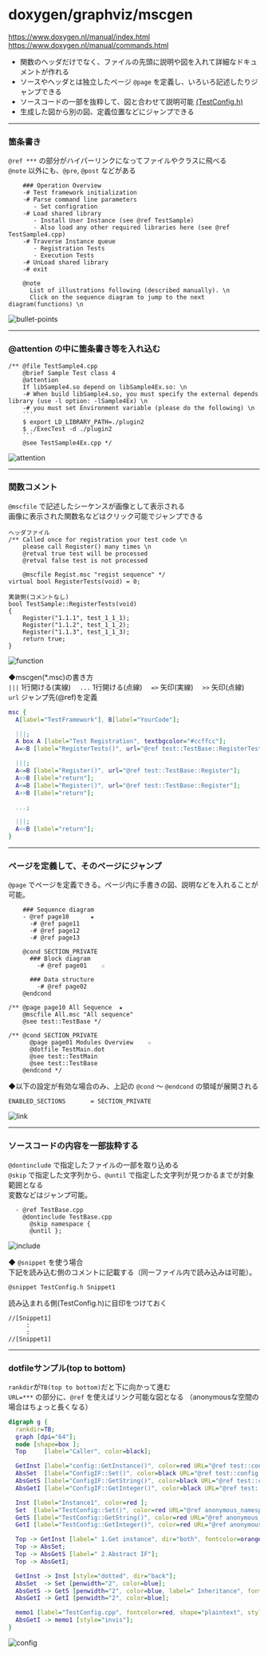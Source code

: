 
# doxygen/graphviz/mscgen

https://www.doxygen.nl/manual/index.html<br>
https://www.doxygen.nl/manual/commands.html<br>

- 関数のヘッダだけでなく、ファイルの先頭に説明や図を入れて詳細なドキュメントが作れる
- ソースやヘッダとは独立したページ `@page` を定義し、いろいろ記述したりジャンプできる
- ソースコードの一部を抜粋して、図と合わせて説明可能 [(TestConfig.h)](https://github.com/dogdio/fbt/blob/master/cpp/test-tool/test/TestConfig.h "TestConfig")
- 生成した図から別の図、定義位置などにジャンプできる

---

### 箇条書き

`@ref ***` の部分がハイパーリンクになってファイルやクラスに飛べる<br>
`@note` 以外にも、`@pre`, `@post` などがある
```
    ### Operation Overview
    -# Test framework initialization
    -# Parse command line parameters
       - Set configration
    -# Load shared library
       - Install User Instance (see @ref TestSample)
       - Also load any other required libraries here (see @ref TestSample4.cpp)
    -# Traverse Instance queue
       - Registration Tests
       - Execution Tests
    -# UnLoad shared library
    -# exit

    @note
      List of illustrations following (described manually). \n
      Click on the sequence diagram to jump to the next diagram(functions) \n
```
![bullet-points](https://github.com/dogdio/fbt/blob/for_img/img/bullet-points.png "bullet-points")

---

### @attention の中に箇条書き等を入れ込む

```
/** @file TestSample4.cpp
    @brief Sample Test class 4
    @attention
    If libSample4.so depend on libSample4Ex.so: \n
    -# When build libSample4.so, you must specify the external depends library (use -l option: -lSample4Ex) \n
    -# you must set Environment variable (please do the following) \n
    ```
    $ export LD_LIBRARY_PATH=./plugin2
    $ ./ExecTest -d ./plugin2
    ```
    @see TestSample4Ex.cpp */
```

![attention](https://github.com/dogdio/fbt/blob/for_img/img/attention.png "attention")

---

### 関数コメント
`@mscfile` で記述したシーケンスが画像として表示される<br>
画像に表示された関数名などはクリック可能でジャンプできる

```
ヘッダファイル
/** Called once for registration your test code \n
    please call Register() many times \n
    @retval true test will be processed
    @retval false test is not processed

    @mscfile Regist.msc "regist sequence" */
virtual bool RegisterTests(void) = 0;

実装側(コメントなし)
bool TestSample::RegisterTests(void)
{
	Register("1.1.1", test_1_1_1);
	Register("1.1.2", test_1_1_2);
	Register("1.1.3", test_1_1_3);
	return true;
}
```

![function](https://github.com/dogdio/fbt/blob/for_img/img/function.png "function")

◆mscgen(*.msc)の書き方<br>
`|||` 1行開ける(実線)　
`...` 1行開ける(点線)　
`=>` 矢印(実線)　
`>>` 矢印(点線)　
`url` ジャンプ先(@ref)を定義　

```dot
msc {
  A[label="TestFramework"], B[label="YourCode"];

  |||;
  A box A [label="Test Registration", textbgcolor="#ccffcc"];
  A=>B [label="RegisterTests()", url="@ref test::TestBase::RegisterTests"];

  |||;
  A<=B [label="Register()", url="@ref test::TestBase::Register"];
  A>>B [label="return"];
  A<=B [label="Register()", url="@ref test::TestBase::Register"];
  A>>B [label="return"];

  ...;

  |||;
  A<<B [label="return"];
}
```

---

### ページを定義して、そのページにジャンプ
`@page` でページを定義できる。ページ内に手書きの図、説明などを入れることが可能。

```
    ### Sequence diagram
    - @ref page10      ★
      -# @ref page11
      -# @ref page12
      -# @ref page13

    @cond SECTION_PRIVATE
      ### Block diagram
        -# @ref page01    ☆

      ### Data structure
        -# @ref page02
    @endcond

/** @page page10 All Sequence  ★
    @mscfile All.msc "All sequence"
    @see test::TestBase */

/** @cond SECTION_PRIVATE
      @page page01 Modules Overview    ☆
      @dotfile TestMain.dot
      @see test::TestMain
      @see test::TestBase
    @endcond */
```

◆以下の設定が有効な場合のみ、上記の `@cond` ～ `@endcond` の領域が展開される
```
ENABLED_SECTIONS       = SECTION_PRIVATE
```

![link](https://github.com/dogdio/fbt/blob/for_img/img/link.png "link")

---

### ソースコードの内容を一部抜粋する
`@dontinclude` で指定したファイルの一部を取り込める<br>
`@skip` で指定した文字列から、`@until` で指定した文字列が見つかるまでが対象範囲となる<br>
変数などはジャンプ可能。

```
  - @ref TestBase.cpp
    @dontinclude TestBase.cpp
      @skip namespace {
      @until };
```

![include](https://github.com/dogdio/fbt/blob/for_img/img/include.png "include")

◆ `@snippet` を使う場合<br>
下記を読み込む側のコメントに記載する（同一ファイル内で読み込みは可能）。<br>
```
@snippet TestConfig.h Snippet1                            
```

読み込まれる側(TestConfig.h)に目印をつけておく
```
//[Snippet1]
     :
     :
//[Snippet1]
```



---

### dotfileサンプル(top to bottom)
`rankdir`が`TB(top to bottom)`だと下に向かって進む<br>
`URL=***` の部分に、`@ref` を使えばリンク可能な図となる
（anonymousな空間の場合はちょっと長くなる）<br>
```dot
digraph g {
  rankdir=TB;
  graph [dpi="64"];
  node [shape=box ];
  Top     [label="Caller", color=black];

  GetInst [label="config::GetInstance()", color=red URL="@ref test::config::GetInstance"];
  AbsSet  [label="ConfigIF::Set()", color=black URL="@ref test::config::ConfigIF::Set"];
  AbsGetS [label="ConfigIF::GetString()", color=black URL="@ref test::config::ConfigIF::GetString"];
  AbsGetI [label="ConfigIF::GetInteger()", color=black URL="@ref test::config::ConfigIF::GetInteger"];

  Inst [label="Instance1", color=red ];
  Set  [label="TestConfig::Set()", color=red URL="@ref anonymous_namespace{TestConfig.cpp}::TestConfig::Set"];
  GetS [label="TestConfig::GetString()", color=red URL="@ref anonymous_namespace{TestConfig.cpp}::TestConfig::GetString"];
  GetI [label="TestConfig::GetInteger()", color=red URL="@ref anonymous_namespace{TestConfig.cpp}::TestConfig::GetInteger"];

  Top -> GetInst [label=" 1.Get instance", dir="both", fontcolor=orange, color=orange];
  Top -> AbsSet;
  Top -> AbsGetS [label=" 2.Abstract IF"];
  Top -> AbsGetI;

  GetInst -> Inst [style="dotted", dir="back"];
  AbsSet  -> Set [penwidth="2", color=blue];
  AbsGetS -> GetS [penwidth="2", color=blue, label=" Inheritance", fontcolor=blue];
  AbsGetI -> GetI [penwidth="2", color=blue];

  memo1 [label="TestConfig.cpp", fontcolor=red, shape="plaintext", style="" ];
  AbsGetI -> memo1 [style="invis"];
}
```

![config](https://github.com/dogdio/fbt/blob/for_img/img/config.png "config")



